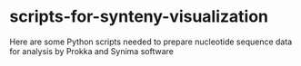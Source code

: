 # scripts-for-synteny-visualization
Here are some Python scripts needed to prepare nucleotide sequence data for analysis by Prokka and Synima software
